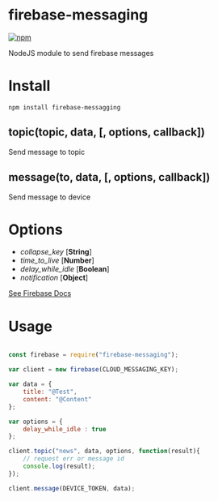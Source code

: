 # firebase-messaging
[![npm](https://img.shields.io/npm/v/firebase-messaging.svg)](https://www.npmjs.com/package/firebase-messaging)

NodeJS module to send firebase messages

# Install
`npm install firebase-messagging`

## topic(topic, data, [, options, callback])
Send message to topic

## message(to, data, [, options, callback])
Send message to device
 
# Options
- *collapse_key* [**String**]
- *time_to_live* [**Number**]
- *delay_while_idle* [**Boolean**]
- *notification* [**Object**]

[See Firebase Docs](https://firebase.google.com/docs/cloud-messaging/http-server-ref)

# Usage

```javascript

const firebase = require("firebase-messaging");

var client = new firebase(CLOUD_MESSAGING_KEY);

var data = {
    title: "@Test",
    content: "@Content"
};

var options = {
	delay_while_idle : true	
};

client.topic("news", data, options, function(result){
	// request err or message id
	console.log(result);	
});

client.message(DEVICE_TOKEN, data);

```
